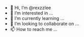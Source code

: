 - 👋 Hi, I’m @rexzzlee
- 👀 I’m interested in ...
- 🌱 I’m currently learning ...
- 💞️ I’m looking to collaborate on ...
- 📫 How to reach me ...

<!---
rexzzlee/rexzzlee is a ✨ special ✨ repository because its `README.md` (this file) appears on your GitHub profile.
You can click the Preview link to take a look at your changes.
--->
